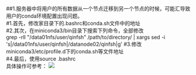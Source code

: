 ##1.服务器中将用户的所有数据从一个节点迁移到另一个节点的时候，可能汇导致用户的conda环境配置出现问题。  
    #1.首先，修改家目录下的.bashrc和conda.sh文件中的地址  
    #2.其次，在miniconda3/bin目录下搜索下列命令，全部修改  
    grep -rlI "/data01nfs/user/qinfsh" /path/to/directory/ | xargs sed -i 's|/data01nfs/user/qinfsh|/datanode02/qinfsh|g'
    #3.修改miniconda3/etc/profile.d下的conda.sh等文件地址   
    #4.最后，使用source .bashrc  
具体操作可参考：
![](qinfsh/NOTES/photo/)
